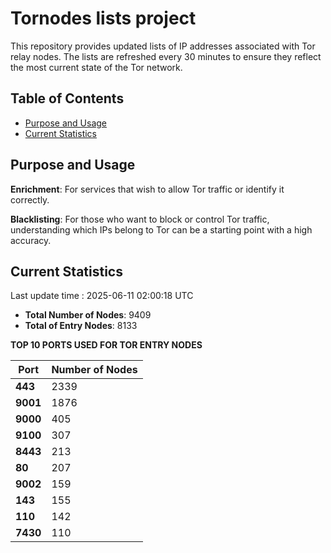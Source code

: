 # Tornodes lists project

This repository provides updated lists of IP addresses associated with Tor relay nodes. The lists are refreshed every 30 minutes to ensure they reflect the most current state of the Tor network.

## Table of Contents

- [Purpose and Usage](#purpose-and-usage)
- [Current Statistics](#current-statistics)


## Purpose and Usage

**Enrichment**: For services that wish to allow Tor traffic or identify it correctly.

**Blacklisting**: For those who want to block or control Tor traffic, understanding which IPs belong to Tor can be a starting point with a high accuracy.

## Current Statistics

Last update time : 2025-06-11 02:00:18 UTC

- **Total Number of Nodes**: 9409
- **Total of Entry Nodes**: 8133

**TOP 10 PORTS USED FOR TOR ENTRY NODES**

| **Port** | **Number of Nodes** |
|------|-----------------|
| **443**   | 2339  |
| **9001**   | 1876  |
| **9000**   | 405  |
| **9100**   | 307  |
| **8443**   | 213  |
| **80**   | 207  |
| **9002**   | 159  |
| **143**   | 155  |
| **110**   | 142  |
| **7430**   | 110  |

